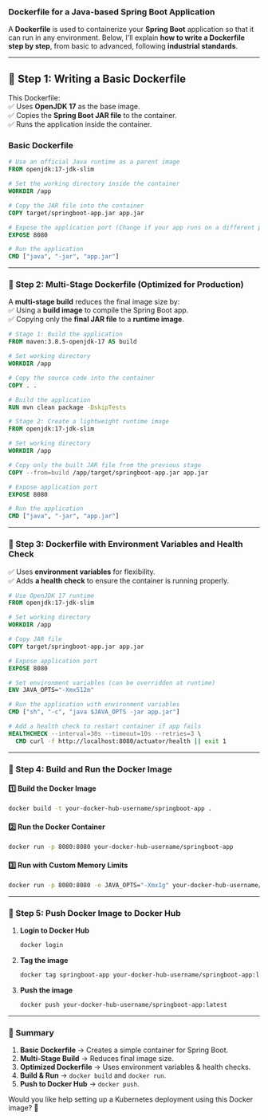 ### **Dockerfile for a Java-based Spring Boot Application**

A **Dockerfile** is used to containerize your **Spring Boot** application so that it can run in any environment. Below, I'll explain **how to write a Dockerfile step by step**, from basic to advanced, following **industrial standards**.

---

## **🔹 Step 1: Writing a Basic Dockerfile**

This Dockerfile:  
✅ Uses **OpenJDK 17** as the base image.  
✅ Copies the **Spring Boot JAR file** to the container.  
✅ Runs the application inside the container.

### **Basic Dockerfile**

```dockerfile
# Use an official Java runtime as a parent image
FROM openjdk:17-jdk-slim

# Set the working directory inside the container
WORKDIR /app

# Copy the JAR file into the container
COPY target/springboot-app.jar app.jar

# Expose the application port (Change if your app runs on a different port)
EXPOSE 8080

# Run the application
CMD ["java", "-jar", "app.jar"]
```

---

### **🔹 Step 2: Multi-Stage Dockerfile (Optimized for Production)**

A **multi-stage build** reduces the final image size by:  
✅ Using a **build image** to compile the Spring Boot app.  
✅ Copying only the **final JAR file** to a **runtime image**.

```dockerfile
# Stage 1: Build the application
FROM maven:3.8.5-openjdk-17 AS build

# Set working directory
WORKDIR /app

# Copy the source code into the container
COPY . .

# Build the application
RUN mvn clean package -DskipTests

# Stage 2: Create a lightweight runtime image
FROM openjdk:17-jdk-slim

# Set working directory
WORKDIR /app

# Copy only the built JAR file from the previous stage
COPY --from=build /app/target/springboot-app.jar app.jar

# Expose application port
EXPOSE 8080

# Run the application
CMD ["java", "-jar", "app.jar"]
```

---

### **🔹 Step 3: Dockerfile with Environment Variables and Health Check**

✅ Uses **environment variables** for flexibility.  
✅ Adds **a health check** to ensure the container is running properly.

```dockerfile
# Use OpenJDK 17 runtime
FROM openjdk:17-jdk-slim

# Set working directory
WORKDIR /app

# Copy JAR file
COPY target/springboot-app.jar app.jar

# Expose application port
EXPOSE 8080

# Set environment variables (can be overridden at runtime)
ENV JAVA_OPTS="-Xmx512m"

# Run the application with environment variables
CMD ["sh", "-c", "java $JAVA_OPTS -jar app.jar"]

# Add a health check to restart container if app fails
HEALTHCHECK --interval=30s --timeout=10s --retries=3 \
  CMD curl -f http://localhost:8080/actuator/health || exit 1
```

---

### **🔹 Step 4: Build and Run the Docker Image**

#### **1️⃣ Build the Docker Image**

```sh
docker build -t your-docker-hub-username/springboot-app .
```

#### **2️⃣ Run the Docker Container**

```sh
docker run -p 8080:8080 your-docker-hub-username/springboot-app
```

#### **3️⃣ Run with Custom Memory Limits**

```sh
docker run -p 8080:8080 -e JAVA_OPTS="-Xmx1g" your-docker-hub-username/springboot-app
```

---

### **🔹 Step 5: Push Docker Image to Docker Hub**

1. **Login to Docker Hub**
   ```sh
   docker login
   ```
2. **Tag the image**
   ```sh
   docker tag springboot-app your-docker-hub-username/springboot-app:latest
   ```
3. **Push the image**
   ```sh
   docker push your-docker-hub-username/springboot-app:latest
   ```

---

### **🎯 Summary**

1. **Basic Dockerfile** → Creates a simple container for Spring Boot.
2. **Multi-Stage Build** → Reduces final image size.
3. **Optimized Dockerfile** → Uses environment variables & health checks.
4. **Build & Run** → `docker build` and `docker run`.
5. **Push to Docker Hub** → `docker push`.

Would you like help setting up a Kubernetes deployment using this Docker image? 🚀
